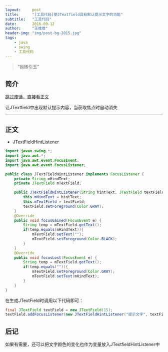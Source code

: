 ```yaml
---
layout:     post
title:      "[工具代码]使JTextfield具有默认提示文字的功能"
subtitle:   "工具代码"
date:       2016-09-12
author:     "王维维"
header-img: "img/post-bg-2015.jpg"
tags:
    - java
    - swing
    - 工具代码
---
```


> “抛砖引玉”

## 简介<span id="简介" />

[跳过废话，直接看正文](#正文)

让JTextfield中出现默认提示内容，当获取焦点时自动消失

---

## 正文<span id = "正文" />

* JTextFieldHintListener

```java
import javax.swing.*;
import java.awt.*;
import java.awt.event.FocusEvent;
import java.awt.event.FocusListener;

public class JTextFieldHintListener implements FocusListener {
    private String mHindText;
    private JTextField mTextField;

    public JTextFieldHintListener(String hintText, JTextField textField) {
        this.mHindText = hintText;
        this.mTextField = textField;
        textField.setForeground(Color.GRAY);
    }
    @Override
    public void focusGained(FocusEvent e) {
        String temp = mTextField.getText();
        if(temp.equals(mHindText)){
            mTextField.setText("");
            mTextField.setForeground(Color.BLACK);
        }
    }
    @Override
    public void focusLost(FocusEvent e) {
        String temp = mTextField.getText();
        if(temp.equals("")){
            mTextField.setForeground(Color.GRAY);
            mTextField.setText(mHindText);
        }
    }
}
```

在生成JTextField时调用以下代码即可：

```java
final JTextField textField = new JTextField(15);
textField.addFocusListener(new JTextFieldHintListener("提示文字", textField));
```

## 后记<span id="后记" />

如果有需要，还可以把文字颜色的变化也作为变量放入JTextfieldHintListener中